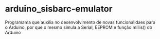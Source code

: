 # arduino_sisbarc-emulator
Programama que auxilia no desenvolvimento de novas funcionalidaes para o Arduino, por que o mesmo simula a Serial, EEPROM e função millis() do Arduino
